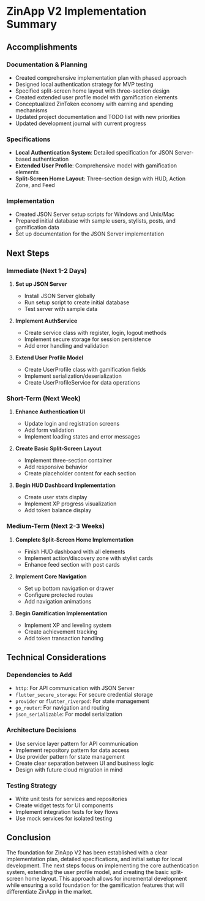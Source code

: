 # ZinApp V2 Implementation Summary

## Accomplishments

### Documentation & Planning
- Created comprehensive implementation plan with phased approach
- Designed local authentication strategy for MVP testing
- Specified split-screen home layout with three-section design
- Created extended user profile model with gamification elements
- Conceptualized ZinToken economy with earning and spending mechanisms
- Updated project documentation and TODO list with new priorities
- Updated development journal with current progress

### Specifications
- **Local Authentication System**: Detailed specification for JSON Server-based authentication
- **Extended User Profile**: Comprehensive model with gamification elements
- **Split-Screen Home Layout**: Three-section design with HUD, Action Zone, and Feed

### Implementation
- Created JSON Server setup scripts for Windows and Unix/Mac
- Prepared initial database with sample users, stylists, posts, and gamification data
- Set up documentation for the JSON Server implementation

## Next Steps

### Immediate (Next 1-2 Days)
1. **Set up JSON Server**
   - Install JSON Server globally
   - Run setup script to create initial database
   - Test server with sample data

2. **Implement AuthService**
   - Create service class with register, login, logout methods
   - Implement secure storage for session persistence
   - Add error handling and validation

3. **Extend User Profile Model**
   - Create UserProfile class with gamification fields
   - Implement serialization/deserialization
   - Create UserProfileService for data operations

### Short-Term (Next Week)
1. **Enhance Authentication UI**
   - Update login and registration screens
   - Add form validation
   - Implement loading states and error messages

2. **Create Basic Split-Screen Layout**
   - Implement three-section container
   - Add responsive behavior
   - Create placeholder content for each section

3. **Begin HUD Dashboard Implementation**
   - Create user stats display
   - Implement XP progress visualization
   - Add token balance display

### Medium-Term (Next 2-3 Weeks)
1. **Complete Split-Screen Home Implementation**
   - Finish HUD dashboard with all elements
   - Implement action/discovery zone with stylist cards
   - Enhance feed section with post cards

2. **Implement Core Navigation**
   - Set up bottom navigation or drawer
   - Configure protected routes
   - Add navigation animations

3. **Begin Gamification Implementation**
   - Implement XP and leveling system
   - Create achievement tracking
   - Add token transaction handling

## Technical Considerations

### Dependencies to Add
- `http`: For API communication with JSON Server
- `flutter_secure_storage`: For secure credential storage
- `provider` or `flutter_riverpod`: For state management
- `go_router`: For navigation and routing
- `json_serializable`: For model serialization

### Architecture Decisions
- Use service layer pattern for API communication
- Implement repository pattern for data access
- Use provider pattern for state management
- Create clear separation between UI and business logic
- Design with future cloud migration in mind

### Testing Strategy
- Write unit tests for services and repositories
- Create widget tests for UI components
- Implement integration tests for key flows
- Use mock services for isolated testing

## Conclusion

The foundation for ZinApp V2 has been established with a clear implementation plan, detailed specifications, and initial setup for local development. The next steps focus on implementing the core authentication system, extending the user profile model, and creating the basic split-screen home layout. This approach allows for incremental development while ensuring a solid foundation for the gamification features that will differentiate ZinApp in the market.
